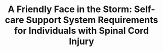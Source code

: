 ---
name: "A Friendly Face In The Storm"
title: "A Friendly Face in the Storm: Self-care Support System Requirements for Individuals with Spinal Cord Injury"
journal: "journal name" 
project: "Spinal Cord Injury"
event: "CHI'17 Workshop on Interactive Systems in Healthcare (WISH)"
authors:
- name: "Shamekhi, A."
- name: "Trinh, H."
- name: "Bickmore, T."
- name: "Ellis, T."
- name: "Houlihan, B."
- name: "Latham, N."
year: 2017
resources:
- name: "WISH17-SCI"
  src: "WISH17-SCI.pdf"
external_url: null
draft: false 
headless: true
---